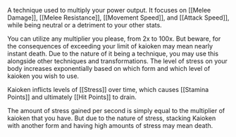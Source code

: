 A technique used to multiply your power output. It focuses on [[Melee Damage]], [[Melee Resistance]], [[Movement Speed]], and [[Attack Speed]], while being neutral or a detriment to your other stats. 

You can utilize any multiplier you please, from 2x to 100x. But beware, for the consequences of exceeding your limit of kaioken may mean nearly instant death. Due to the nature of it being a technique, you may use this alongside other techniques and transformations. The level of stress on your body increases exponentially based on which form and which level of kaioken you wish to use. 

Kaioken inflicts levels of [[Stress]] over time, which causes [[Stamina Points]] and ultimately [[Hit Points]] to drain. 

The amount of stress gained per second is simply equal to the multiplier of kaioken that you have. But due to the nature of stress, stacking Kaioken with another form and having high amounts of stress may mean death.